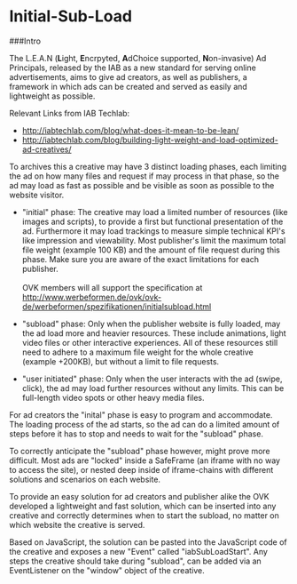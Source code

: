 # Initial-Sub-Load

###Intro

The L.E.A.N (**L**ight, **E**ncrpyted, **A**dChoice supported, **N**on-invasive) Ad Principals, released by the IAB as a new standard for serving online advertisements, aims to give ad creators, as well as publishers, a framework in which ads can be created and served as easily and lightweight as possible.

Relevant Links from IAB Techlab:
* http://iabtechlab.com/blog/what-does-it-mean-to-be-lean/
* http://iabtechlab.com/blog/building-light-weight-and-load-optimized-ad-creatives/



To archives this a creative may have 3 distinct loading phases, each limiting the ad on how many files and request if may process in that phase, so the ad may load as fast as possible and be visible as soon as possible to the website visitor.

* "initial" phase: The creative may load a limited number of resources (like images and scripts), to provide a first but functional presentation of the ad. Furthermore it may load trackings to measure simple technical KPI's like impression and viewability. Most publisher's limit the maximum total file weight (example 100 KB) and  the amount of file request during this phase.  Make sure you are aware of the exact limitations for each publisher. <br><br>OVK members will all support the specification at http://www.werbeformen.de/ovk/ovk-de/werbeformen/spezifikationen/initialsubload.html


* "subload" phase: Only when the publisher website is fully loaded, may the ad load more and heavier resources. These include animations, light video files or other interactive experiences. All of these resources still need to adhere to a maximum file weight for the whole creative (example +200KB), but without a limit to file requests.

* "user initiated" phase: Only when the user interacts with the ad (swipe, click), the ad may load further resources without any limits. This can be full-length video spots or other heavy media files.


For ad creators the "inital" phase is easy to program and accommodate. The loading process of the ad starts, so the ad can do a limited amount of steps before it has to stop and needs to wait for the "subload" phase.

To correctly anticipate the "subload" phase however, might prove more difficult.  Most ads are "locked" inside a SafeFrame (an iframe with no way to access the site), or nested deep inside of iframe-chains with different solutions and scenarios on each website.

To provide an easy solution for ad creators and publisher alike the OVK developed a lightweight and fast solution, which can be inserted into any creative and correctly determines when to start the subload, no matter on which website the creative is served.

Based on JavaScript, the solution can be pasted into the JavaScript code of the creative and exposes a new "Event" called "iabSubLoadStart". Any steps the creative should take during "subload", can be added via an EventListener on the "window" object of the creative.<br><br>
 
